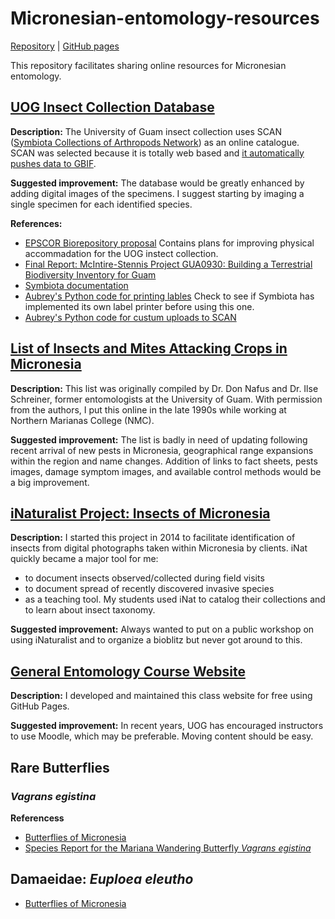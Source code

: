 # Micronesian-entomology-resources

[Repository](https://github.com/aubreymoore/Micronesian-entomology-resources) | [GitHub pages](https://aubreymoore.github.io/Micronesian-entomology-resources)

This repository facilitates sharing online resources for Micronesian entomology.

## [UOG Insect Collection Database](https://scan-bugs.org/portal/collections/misc/collprofiles.php?collid=180)

**Description:** The University of Guam insect collection uses SCAN ([Symbiota Collections of Arthropods Network](https://scan-bugs.org/portal/index.php)) as an online catalogue. SCAN was selected because it is totally web based and [it automatically pushes data to GBIF](http://www.gbif.org/dataset/56e311e3-43c6-4b99-aa21-af396074d5e3).

**Suggested improvement:** The database would be greatly enhanced by adding digital images of the specimens. I suggest starting by imaging a single specimen for each identified species.

**References:** 
* [EPSCOR Biorepository proposal](references/UOG-insect-collection.pdf) Contains plans for improving physical accommadation for the UOG instect collection.
* [Final Report: McIntire-Stennis Project GUA0930: Building a Terrestrial Biodiversity Inventory for Guam](https://aubreymoore.github.io/McIntire-Stennis/final-report-2022/McIntire-Stennis-final-report-2022.pdf)
* [Symbiota documentation](https://biokic.github.io/symbiota-docs/)
* [Aubrey's Python code for printing lables](https://github.com/aubreymoore/SCAN-Symbiota-insect-pin-label-generator) Check to see if Symbiota has implemented its own label printer before using this one.
* [Aubrey's Python code for custum uploads to SCAN](https://github.com/aubreymoore/custom-upload-to-SCAN-Symbiota)

## [List of Insects and Mites Attacking Crops in Micronesia](https://aubreymoore.github.io/crop-pest-list/)

**Description:** This list was originally compiled by Dr. Don Nafus and Dr. Ilse Schreiner, former entomologists at the University of Guam. With permission from the authors, I put this online in the late 1990s while working at Northern Marianas College (NMC).

**Suggested improvement:** The list is badly in need of updating following recent arrival of new pests in Micronesia, geographical range expansions within the region and name changes. Addition of links to fact sheets, pests images, damage symptom images, and available control methods would be a big improvement.

## [iNaturalist Project: Insects of Micronesia](https://www.inaturalist.org/projects/insects-of-micronesia)

**Description:** I started this project in 2014 to facilitate identification of insects from digital photographs taken within Micronesia by clients. iNat quickly became a major tool for me:
* to document insects observed/collected during field visits
* to document spread of recently discovered invasive species
* as a teaching tool. My students used iNat to catalog their collections and to learn about insect taxonomy.

**Suggested improvement:** Always wanted to put on a public workshop on using iNaturalist and to organize a bioblitz but never got around to this.

## [General Entomology Course Website](https://aubreymoore.github.io/ALBI-345/)

**Description:** I developed and maintained this class website for free using GitHub Pages.

**Suggested improvement:** In recent years, UOG has encouraged instructors to use Moodle, which may be preferable. Moving content should be easy.

## Rare Butterflies

### *Vagrans egistina*

**Referencess**

* [Butterflies of Micronesia](https://www.uog.edu/_resources/files/wptrc/ButterfliesOfMicronesia.pdf)
* [Species Report for the Mariana Wandering Butterfly *Vagrans egistina*](https://ecos.fws.gov/docs/recovery_plan/Vagrans%20egistina_SR.pdf)

 ## Damaeidae: *Euploea eleutho*

 * [Butterflies of Micronesia](https://www.uog.edu/_resources/files/wptrc/ButterfliesOfMicronesia.pdf)

 
